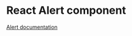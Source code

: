 <!-- @license CC0-1.0 -->

# React Alert component

[Alert documentation](../../../css/src/components/alert/README.md)
